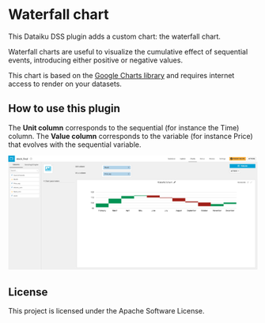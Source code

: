 # Waterfall chart

This Dataiku DSS plugin adds a custom chart: the waterfall chart.

Waterfall charts are useful to visualize the cumulative effect of sequential events, introducing either positive or negative values.

This chart is based on the [Google Charts library](https://developers.google.com/chart/) and requires internet access to render on your datasets.

## How to use this plugin

The **Unit column** corresponds to the sequential (for instance the Time) column.
The **Value column** corresponds to the variable (for instance Price) that evolves with the sequential variable.

![](resource/img-doc/waterfall-chart-example.png)

## License
This project is licensed under the Apache Software License.



